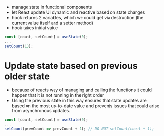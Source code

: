 - manage state in functional components
- let React update UI dynamic and reactive based on state changes 
- hook returns 2 variables, which we could get via destruction (the current value itself and a setter method)
- hook takes initial value

```js
const [count, setCount] = useState(0);
...
setCount(10);
```

# Update state based on previous older state
- because of reacts way of managing and calling the functions it could happen that it is not running in the right order
- Using the previous state in this way ensures that state updates are based on the most up-to-date value and prevents issues that could arise from asynchronous updates.
```js
const [count, setCount] = useState(0);
...
setCount(prevCount => prevCount + 1); // DO NOT setCount(count + 1);
```